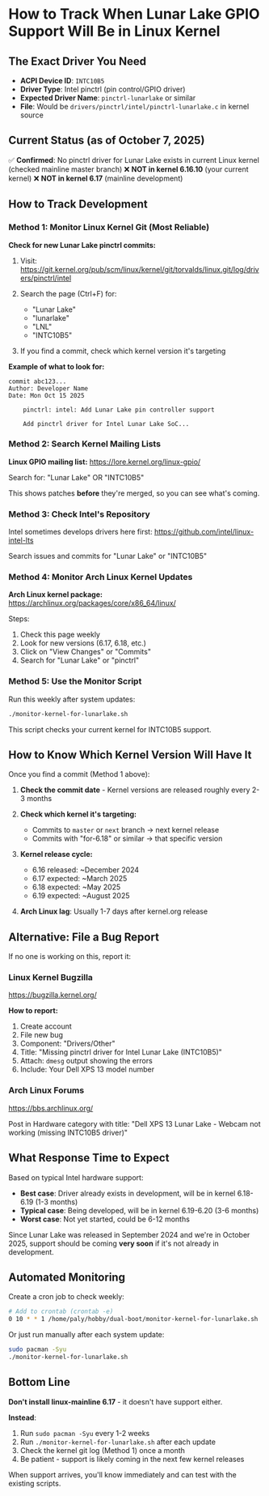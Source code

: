 # How to Track When Lunar Lake GPIO Support Will Be in Linux Kernel

## The Exact Driver You Need

- **ACPI Device ID**: `INTC10B5`
- **Driver Type**: Intel pinctrl (pin control/GPIO driver)
- **Expected Driver Name**: `pinctrl-lunarlake` or similar
- **File**: Would be `drivers/pinctrl/intel/pinctrl-lunarlake.c` in kernel source

## Current Status (as of October 7, 2025)

✅ **Confirmed**: No pinctrl driver for Lunar Lake exists in current Linux kernel (checked mainline master branch)
❌ **NOT in kernel 6.16.10** (your current kernel)
❌ **NOT in kernel 6.17** (mainline development)

## How to Track Development

### Method 1: Monitor Linux Kernel Git (Most Reliable)

**Check for new Lunar Lake pinctrl commits:**

1. Visit: https://git.kernel.org/pub/scm/linux/kernel/git/torvalds/linux.git/log/drivers/pinctrl/intel

2. Search the page (Ctrl+F) for:
   - "Lunar Lake"
   - "lunarlake"
   - "LNL"
   - "INTC10B5"

3. If you find a commit, check which kernel version it's targeting

**Example of what to look for:**
```
commit abc123...
Author: Developer Name
Date: Mon Oct 15 2025

    pinctrl: intel: Add Lunar Lake pin controller support
    
    Add pinctrl driver for Intel Lunar Lake SoC...
```

### Method 2: Search Kernel Mailing Lists

**Linux GPIO mailing list:**
https://lore.kernel.org/linux-gpio/

Search for: "Lunar Lake" OR "INTC10B5"

This shows patches **before** they're merged, so you can see what's coming.

### Method 3: Check Intel's Repository

Intel sometimes develops drivers here first:
https://github.com/intel/linux-intel-lts

Search issues and commits for "Lunar Lake" or "INTC10B5"

### Method 4: Monitor Arch Linux Kernel Updates

**Arch Linux kernel package:**
https://archlinux.org/packages/core/x86_64/linux/

Steps:
1. Check this page weekly
2. Look for new versions (6.17, 6.18, etc.)
3. Click on "View Changes" or "Commits"
4. Search for "Lunar Lake" or "pinctrl"

### Method 5: Use the Monitor Script

Run this weekly after system updates:
```bash
./monitor-kernel-for-lunarlake.sh
```

This script checks your current kernel for INTC10B5 support.

## How to Know Which Kernel Version Will Have It

Once you find a commit (Method 1 above):

1. **Check the commit date** - Kernel versions are released roughly every 2-3 months

2. **Check which kernel it's targeting:**
   - Commits to `master` or `next` branch → next kernel release
   - Commits with "for-6.18" or similar → that specific version

3. **Kernel release cycle:**
   - 6.16 released: ~December 2024
   - 6.17 expected: ~March 2025
   - 6.18 expected: ~May 2025
   - 6.19 expected: ~August 2025

4. **Arch Linux lag**: Usually 1-7 days after kernel.org release

## Alternative: File a Bug Report

If no one is working on this, report it:

### Linux Kernel Bugzilla
https://bugzilla.kernel.org/

**How to report:**
1. Create account
2. File new bug
3. Component: "Drivers/Other"
4. Title: "Missing pinctrl driver for Intel Lunar Lake (INTC10B5)"
5. Attach: `dmesg` output showing the errors
6. Include: Your Dell XPS 13 model number

### Arch Linux Forums
https://bbs.archlinux.org/

Post in Hardware category with title:
"Dell XPS 13 Lunar Lake - Webcam not working (missing INTC10B5 driver)"

## What Response Time to Expect

Based on typical Intel hardware support:

- **Best case**: Driver already exists in development, will be in kernel 6.18-6.19 (1-3 months)
- **Typical case**: Being developed, will be in kernel 6.19-6.20 (3-6 months)
- **Worst case**: Not yet started, could be 6-12 months

Since Lunar Lake was released in September 2024 and we're in October 2025, support should be coming **very soon** if it's not already in development.

## Automated Monitoring

Create a cron job to check weekly:

```bash
# Add to crontab (crontab -e)
0 10 * * 1 /home/paly/hobby/dual-boot/monitor-kernel-for-lunarlake.sh | mail -s "Lunar Lake Support Check" your@email.com
```

Or just run manually after each system update:
```bash
sudo pacman -Syu
./monitor-kernel-for-lunarlake.sh
```

## Bottom Line

**Don't install linux-mainline 6.17** - it doesn't have support either.

**Instead**:
1. Run `sudo pacman -Syu` every 1-2 weeks
2. Run `./monitor-kernel-for-lunarlake.sh` after each update
3. Check the kernel git log (Method 1) once a month
4. Be patient - support is likely coming in the next few kernel releases

When support arrives, you'll know immediately and can test with the existing scripts.


